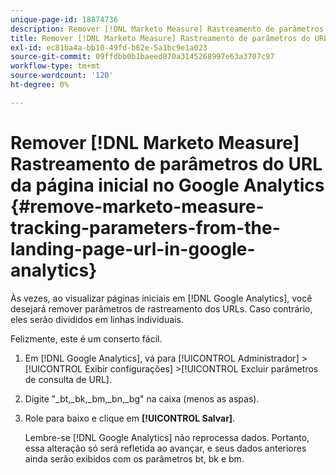 ```yaml
---
unique-page-id: 18874736
description: Remover [!DNL Marketo Measure] Rastreamento de parâmetros do URL da página inicial no Google Analytics - [!DNL Marketo Measure] - Documentação do produto
title: Remover [!DNL Marketo Measure] Rastreamento de parâmetros do URL da página inicial no Google Analytics
exl-id: ec81ba4a-bb10-49fd-b62e-5a1bc9e1a023
source-git-commit: 09ffdbb0b1baeed870a3145268997e63a3707c97
workflow-type: tm+mt
source-wordcount: '120'
ht-degree: 0%

---
```


# Remover [!DNL Marketo Measure] Rastreamento de parâmetros do URL da página inicial no Google Analytics {#remove-marketo-measure-tracking-parameters-from-the-landing-page-url-in-google-analytics}

Às vezes, ao visualizar páginas iniciais em [!DNL Google Analytics], você desejará remover parâmetros de rastreamento dos URLs. Caso contrário, eles serão divididos em linhas individuais.

Felizmente, este é um conserto fácil.

1. Em [!DNL Google Analytics], vá para [!UICONTROL Administrador] >[!UICONTROL Exibir configurações] >[!UICONTROL Excluir parâmetros de consulta de URL].
1. Digite &quot;_bt,_bk,_bm,_bn,_bg&quot; na caixa (menos as aspas).
1. Role para baixo e clique em **[!UICONTROL Salvar]**.

   Lembre-se [!DNL Google Analytics] não reprocessa dados. Portanto, essa alteração só será refletida ao avançar, e seus dados anteriores ainda serão exibidos com os parâmetros bt, bk e bm.
